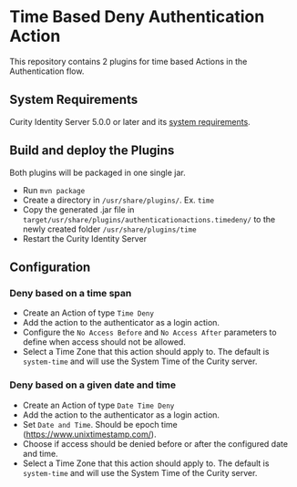 # Time Based Deny Authentication Action

This repository contains 2 plugins for time based Actions in the Authentication flow.

## System Requirements

Curity Identity Server 5.0.0 or later and its [system requirements](https://developer.curity.io/docs/latest/system-admin-guide/system-requirements.html).

## Build and deploy the Plugins

Both plugins will be packaged in one single jar.

* Run `mvn package`
* Create a directory in `/usr/share/plugins/`. Ex. `time`
* Copy the generated .jar file in `target/usr/share/plugins/authenticationactions.timedeny/` to the newly created folder `/usr/share/plugins/time`
* Restart the Curity Identity Server

## Configuration

### Deny based on a time span
* Create an Action of type `Time Deny`
* Add the action to the authenticator as a login action.
* Configure the `No Access Before` and `No Access After` parameters to define when access should not be allowed.
* Select a Time Zone that this action should apply to. The default is `system-time` and will use the System Time of the Curity server.

### Deny based on a given date and time
* Create an Action of type `Date Time Deny`
* Add the action to the authenticator as a login action.
* Set `Date and Time`. Should be epoch time (https://www.unixtimestamp.com/).
* Choose if access should be denied before or after the configured date and time.
* Select a Time Zone that this action should apply to. The default is `system-time` and will use the System Time of the Curity server.
